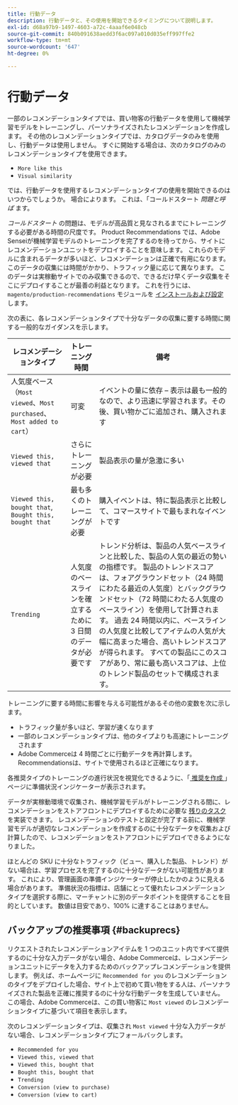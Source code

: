 ```yaml
---
title: 行動データ
description: 行動データと、その使用を開始できるタイミングについて説明します。
exl-id: d68a97b9-1497-4603-a72c-4aaaf6e048cb
source-git-commit: 840b091638aedd3f6ac097a010d035eff997ffe2
workflow-type: tm+mt
source-wordcount: '647'
ht-degree: 0%

---
```


# 行動データ

一部のレコメンデーションタイプでは、買い物客の行動データを使用して機械学習モデルをトレーニングし、パーソナライズされたレコメンデーションを作成します。 その他のレコメンデーションタイプでは、カタログデータのみを使用し、行動データは使用しません。 すぐに開始する場合は、次のカタログのみのレコメンデーションタイプを使用できます。

- `More like this`
- `Visual similarity`

では、行動データを使用するレコメンデーションタイプの使用を開始できるのはいつからでしょうか。 場合によります。 これは、「コールドスタート _問題と呼ば_ ます。

_コールドスタート_ の問題は、モデルが高品質と見なされるまでにトレーニングする必要がある時間の尺度です。 Product Recommendations では、Adobe Senseiが機械学習モデルのトレーニングを完了するのを待ってから、サイトにレコメンデーションユニットをデプロイすることを意味します。 これらのモデルに含まれるデータが多いほど、レコメンデーションは正確で有用になります。 このデータの収集には時間がかかり、トラフィック量に応じて異なります。 このデータは実稼動サイトでのみ収集できるので、できるだけ早くデータ収集をそこにデプロイすることが最善の利益となります。 これを行うには、`magento/production-recommendations` モジュールを [ インストールおよび設定 ](install-configure.md) します。

次の表に、各レコメンデーションタイプで十分なデータの収集に要する時間に関する一般的なガイダンスを示します。

| レコメンデーションタイプ | トレーニング時間 | 備考 |
|---|---|---|
| 人気度ベース（`Most viewed`、`Most purchased`、`Most added to cart`） | 可変 | イベントの量に依存 – 表示は最も一般的なので、より迅速に学習されます。その後、買い物かごに追加され、購入されます |
| `Viewed this, viewed that` | さらにトレーニングが必要 | 製品表示の量が急激に多い |
| `Viewed this, bought that`, `Bought this, bought that` | 最も多くのトレーニングが必要 | 購入イベントは、特に製品表示と比較して、コマースサイトで最もまれなイベントです |
| `Trending` | 人気度のベースラインを確立するために 3 日間のデータが必要です | トレンド分析は、製品の人気ベースラインと比較した、製品の人気の最近の勢いの指標です。 製品のトレンドスコアは、フォアグラウンドセット（24 時間にわたる最近の人気度）とバックグラウンドセット（72 時間にわたる人気度のベースライン）を使用して計算されます。 過去 24 時間以内に、ベースラインの人気度と比較してアイテムの人気が大幅に高まった場合、高いトレンドスコアが得られます。 すべての製品にこのスコアがあり、常に最も高いスコアは、上位のトレンド製品のセットで構成されます。 |

トレーニングに要する時間に影響を与える可能性があるその他の変数を次に示します。

- トラフィック量が多いほど、学習が速くなります
- 一部のレコメンデーションタイプは、他のタイプよりも高速にトレーニングされます
- Adobe Commerceは 4 時間ごとに行動データを再計算します。 Recommendationsは、サイトで使用されるほど正確になります。

各推奨タイプのトレーニングの進行状況を視覚化できるように、「[ 推奨を作成 ](create.md)」ページに準備状況インジケーターが表示されます。

データが実稼動環境で収集され、機械学習モデルがトレーニングされる間に、レコメンデーションをストアフロントにデプロイするために必要な [ 残りのタスク ](implementation-workflow.md) を実装できます。 レコメンデーションのテストと設定が完了する前に、機械学習モデルが適切なレコメンデーションを作成するのに十分なデータを収集および計算したので、レコメンデーションをストアフロントにデプロイできるようになりました。

ほとんどの SKU に十分なトラフィック（ビュー、購入した製品、トレンド）がない場合は、学習プロセスを完了するのに十分なデータがない可能性があります。 これにより、管理画面の準備インジケーターが停止したかのように見える場合があります。
準備状況の指標は、店舗にとって優れたレコメンデーションタイプを選択する際に、マーチャントに別のデータポイントを提供することを目的としています。 数値は目安であり、100% に達することはありません。

## バックアップの推奨事項 {#backuprecs}

リクエストされたレコメンデーションアイテムを 1 つのユニット内ですべて提供するのに十分な入力データがない場合、Adobe Commerceは、レコメンデーションユニットにデータを入力するためのバックアップレコメンデーションを提供します。 例えば、ホームページに `Recommended for you` のレコメンデーションのタイプをデプロイした場合、サイト上で初めて買い物をする人は、パーソナライズされた製品を正確に推奨するのに十分な行動データを生成していません。 この場合、Adobe Commerceは、この買い物客に `Most viewed` のレコメンデーションタイプに基づいて項目を表示します。

次のレコメンデーションタイプは、収集され `Most viewed` 十分な入力データがない場合、レコメンデーションタイプにフォールバックします。

- `Recommended for you`
- `Viewed this, viewed that`
- `Viewed this, bought that`
- `Bought this, bought that`
- `Trending`
- `Conversion (view to purchase)`
- `Conversion (view to cart)`
